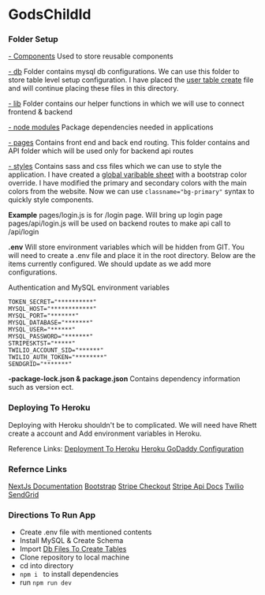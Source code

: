 # GodsChildId

### Folder Setup

[- Components](./components)
Used to store reusable components

[- db](./db)
Folder contains mysql db configurations. We can use this folder to store table level setup configuration. I have placed the [user table create](./db/user.sql) file and will continue placing these files in this directory.

[- lib](./lib) 
Folder contains our helper functions in which we will use to connect frontend & backend

[- node modules](./node_modules)
Package dependencies needed in applications

[- pages](./pages)
Contains front end and back end routing. This folder contains and API folder which will be used only for backend api routes

[- styles](./styles)
Contains sass and css files which we can use to style the application. I have created a [global varibable sheet](./styles/scss/variables.scss) with a bootstrap color override. I have modified the primary and secondary colors with the main colors from the website. Now we can use ``` classname="bg-primary" ``` syntax to quickly style components. 

**Example**
pages/login.js is for /login page. Will bring up login page
pages/api/login.js will be used on backend routes to make api call to /api/login


**.env**
Will store environment variables which will be hidden from GIT. You will need to create a .env file and place it in the root directory. Below are the items currently configured. We should update as we add more configurations. 

Authentication and MySQL environment variables

```
TOKEN_SECRET="**********"
MYSQL_HOST="************"
MYSQL_PORT="*******"
MYSQL_DATABASE="*******"
MYSQL_USER="******"
MYSQL_PASSWORD="*******"
STRIPESKTST="*****"
TWILIO_ACCOUNT_SID="******"
TWILIO_AUTH_TOKEN="********"
SENDGRID="*******"

```

**-package-lock.json & package.json**
Contains dependency information such as version ect.

### Deploying To Heroku

Deploying with Heroku shouldn't be to complicated.
We will need have Rhett create a account
and Add environment variables in Heroku.

Reference Links:
[Deployment To Heroku](https://mariestarck.com/deploy-your-next-js-app-to-heroku-in-5-minutes/)
[Heroku GoDaddy Configuration](https://successengineer.medium.com/how-to-setup-heroku-with-godaddy-d8e936d10849)


### Refernce Links
[NextJs Documentation](https://nextjs.org/docs/getting-started)
[Bootstrap](https://getbootstrap.com/docs/5.0/getting-started/introduction/)
[Stripe Checkout](https://stripe.com/docs/payments/checkout)
[Stripe Api Docs](https://stripe.com/docs/api)
[Twilio](https://www.twilio.com/docs/sms/quickstart/node)
[SendGrid](https://docs.sendgrid.com/api-reference/how-to-use-the-sendgrid-v3-api/authentication)


### Directions To Run App
- Create .env file with mentioned contents
- Install MySQL & Create Schema
- Import [Db Files To Create Tables](./db)
- Clone repository to local machine
- cd into directory
- ```npm i ``` to install dependencies
- run ``` npm run dev ```




